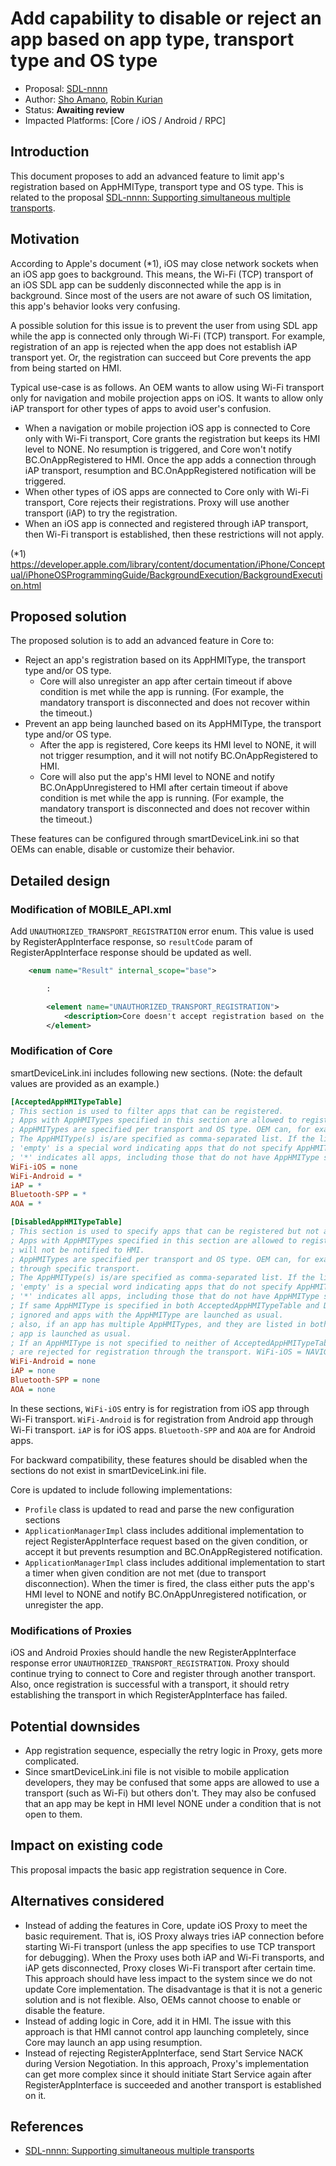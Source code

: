 # Add capability to disable or reject an app based on app type, transport type and OS type

* Proposal: [SDL-nnnn](nnnn-mt-registration-limitation.md)
* Author: [Sho Amano](https://github.com/shoamano83), [Robin Kurian](https://github.com/robinmk)
* Status: **Awaiting review**
* Impacted Platforms: [Core / iOS / Android / RPC]

## Introduction

This document proposes to add an advanced feature to limit app's registration based on AppHMIType, transport type and OS type. This is related to the proposal [SDL-nnnn: Supporting simultaneous multiple transports][multiple_transports].


## Motivation

According to Apple's document (*1), iOS may close network sockets when an iOS app goes to background. This means, the Wi-Fi (TCP) transport of an iOS SDL app can be suddenly disconnected while the app is in background. Since most of the users are not aware of such OS limitation, this app's behavior looks very confusing.

A possible solution for this issue is to prevent the user from using SDL app while the app is connected only through Wi-Fi (TCP) transport. For example, registration of an app is rejected when the app does not establish iAP transport yet. Or, the registration can succeed but Core prevents the app from being started on HMI.

Typical use-case is as follows. An OEM wants to allow using Wi-Fi transport only for navigation and mobile projection apps on iOS. It wants to allow only iAP transport for other types of apps to avoid user's confusion.
- When a navigation or mobile projection iOS app is connected to Core only with Wi-Fi transport, Core grants the registration but keeps its HMI level to NONE. No resumption is triggered, and Core won't notify BC.OnAppRegistered to HMI. Once the app adds a connection through iAP transport, resumption and BC.OnAppRegistered notification will be triggered.
- When other types of iOS apps are connected to Core only with Wi-Fi transport, Core rejects their registrations. Proxy will use another transport (iAP) to try the registration.
- When an iOS app is connected and registered through iAP transport, then Wi-Fi transport is established, then these restrictions will not apply.

(*1) https://developer.apple.com/library/content/documentation/iPhone/Conceptual/iPhoneOSProgrammingGuide/BackgroundExecution/BackgroundExecution.html


## Proposed solution

The proposed solution is to add an advanced feature in Core to:
- Reject an app's registration based on its AppHMIType, the transport type and/or OS type.
  * Core will also unregister an app after certain timeout if above condition is met while the app is running. (For example, the mandatory transport is disconnected and does not recover within the timeout.)
- Prevent an app being launched based on its AppHMIType, the transport type and/or OS type.
  * After the app is registered, Core keeps its HMI level to NONE, it will not trigger resumption, and it will not notify BC.OnAppRegistered to HMI.
  * Core will also put the app's HMI level to NONE and notify BC.OnAppUnregistered to HMI after certain timeout if above condition is met while the app is running. (For example, the mandatory transport is disconnected and does not recover within the timeout.)

These features can be configured through smartDeviceLink.ini so that OEMs can enable, disable or customize their behavior.


## Detailed design

### Modification of MOBILE\_API.xml

Add `UNAUTHORIZED_TRANSPORT_REGISTRATION` error enum. This value is used by RegisterAppInterface response, so `resultCode` param of RegisterAppInterface response should be updated as well.

```xml
    <enum name="Result" internal_scope="base">

        :

        <element name="UNAUTHORIZED_TRANSPORT_REGISTRATION">
            <description>Core doesn't accept registration based on the app's transport type, AppHMIType and OS type. Try registration using another transport.</description>
        </element>
```

### Modification of Core

smartDeviceLink.ini includes following new sections. (Note: the default values are provided as an example.)

```ini
[AcceptedAppHMITypeTable]
; This section is used to filter apps that can be registered.
; Apps with AppHMITypes specified in this section are allowed to register.
; AppHMITypes are specified per transport and OS type. OEM can, for example, reject registration request from specific transport.
; The AppHMIType(s) is/are specified as comma-separated list. If the list should be empty, specify 'none'.
; 'empty' is a special word indicating apps that do not specify AppHMIType.
; '*' indicates all apps, including those that do not have AppHMIType specified.
WiFi-iOS = none
WiFi-Android = *
iAP = *
Bluetooth-SPP = *
AOA = *

[DisabledAppHMITypeTable]
; This section is used to specify apps that can be registered but not allowed to launch.
; Apps with AppHMITypes specified in this section are allowed to register. However, they will be kept in HMILevel being NONE level and
; will not be notified to HMI.
; AppHMITypes are specified per transport and OS type. OEM can, for example, disable specific type(s) of apps which are connected
; through specific transport.
; The AppHMIType(s) is/are specified as comma-separated list. If the list should be empty, specify 'none'.
; 'empty' is a special word indicating apps that do not specify AppHMIType.
; '*' indicates all apps, including those that do not have AppHMIType specified.
; If same AppHMIType is specified in both AcceptedAppHMITypeTable and DisabledAppHMITypeTable, the entry in DisabledAppHMITypeTable is
; ignored and apps with the AppHMIType are launched as usual.
; also, if an app has multiple AppHMITypes, and they are listed in both AcceptedAppHMITypeTable and DisabledAppHMITypeTable, then the
; app is launched as usual.
; If an AppHMIType is not specified to neither of AcceptedAppHMITypeTable and DisabledAppHMITypeTable, then apps with the AppHMIType
; are rejected for registration through the transport. WiFi-iOS = NAVIGATION, PROJECTION
WiFi-Android = none
iAP = none
Bluetooth-SPP = none
AOA = none
```

In these sections, `WiFi-iOS` entry is for registration from iOS app through Wi-Fi transport. `WiFi-Android` is for registration from Android app through Wi-Fi transport. `iAP` is for iOS apps. `Bluetooth-SPP` and `AOA` are for Android apps.

For backward compatibility, these features should be disabled when the sections do not exist in smartDeviceLink.ini file.

Core is updated to include following implementations:
- `Profile` class is updated to read and parse the new configuration sections
- `ApplicationManagerImpl` class includes additional implementation to reject RegisterAppInterface request based on the given condition, or accept it but prevents resumption and BC.OnAppRegistered notification.
- `ApplicationManagerImpl` class includes additional implementation to start a timer when given condition are not met (due to transport disconnection). When the timer is fired, the class either puts the app's HMI level to NONE and notify BC.OnAppUnregistered notification, or unregister the app.

### Modifications of Proxies

iOS and Android Proxies should handle the new RegisterAppInterface response error `UNAUTHORIZED_TRANSPORT_REGISTRATION`. Proxy should continue trying to connect to Core and register through another transport. Also, once registration is successful with a transport, it should retry establishing the transport in which RegisterAppInterface has failed.


## Potential downsides

* App registration sequence, especially the retry logic in Proxy, gets more complicated.
* Since smartDeviceLink.ini file is not visible to mobile application developers, they may be confused that some apps are allowed to use a transport (such as Wi-Fi) but others don't. They may also be confused that an app may be kept in HMI level NONE under a condition that is not open to them.


## Impact on existing code

This proposal impacts the basic app registration sequence in Core.


## Alternatives considered

* Instead of adding the features in Core, update iOS Proxy to meet the basic requirement. That is, iOS Proxy always tries iAP connection before starting Wi-Fi transport (unless the app specifies to use TCP transport for debugging). When the Proxy uses both iAP and Wi-Fi transports, and iAP gets disconnected, Proxy closes Wi-Fi transport after certain time.<br>
This approach should have less impact to the system since we do not update Core implementation. The disadvantage is that it is not a generic solution and is not flexible. Also, OEMs cannot choose to enable or disable the feature.
* Instead of adding logic in Core, add it in HMI. The issue with this approach is that HMI cannot control app launching completely, since Core may launch an app using resumption.
* Instead of rejecting RegisterAppInterface, send Start Service NACK during Version Negotiation. In this approach, Proxy's implementation can get more complex since it should initiate Start Service again after RegisterAppInterface is succeeded and another transport is established on it.


## References

- [SDL-nnnn: Supporting simultaneous multiple transports][multiple_transports]


  [multiple_transports]: nnnn-multiple-transports.md  "Supporting simultaneous multiple transports"

